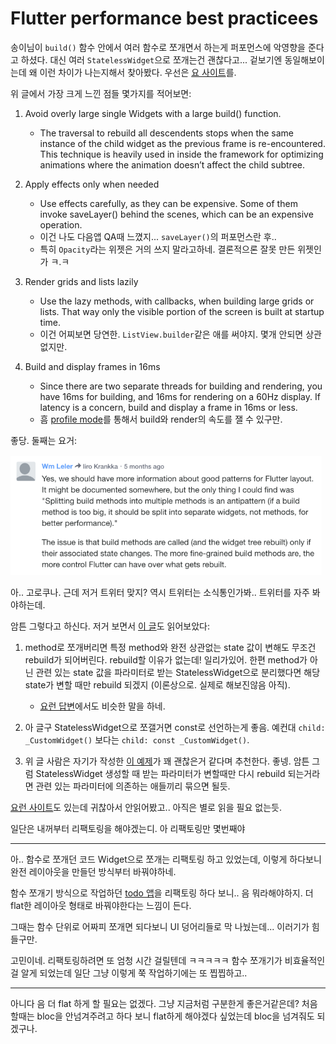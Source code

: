 # Flutter performance best practicees

송이님이 `build()` 함수 안에서 여러 함수로 쪼개면서 하는게 퍼포먼스에 악영향을 준다고 하셨다.
대신 여러 `StatelessWidget`으로 쪼개는건 괜찮다고... 겉보기엔 동일해보이는데 왜 이런 차이가 나는지해서 찾아봤다.
우선은 [요 사이트](https://flutter.dev/docs/testing/best-practices)를.

위 글에서 가장 크게 느낀 점들 몇가지를 적어보면:

1. Avoid overly large single Widgets with a large build() function.
    - The traversal to rebuild all descendents stops when the same instance of the child widget as the previous frame is re-encountered. This technique is heavily used in inside the framework for optimizing animations where the animation doesn’t affect the child subtree.
    
2. Apply effects only when needed
    - Use effects carefully, as they can be expensive. Some of them invoke saveLayer() behind the scenes, which can be an expensive operation.
    - 이건 나도 다음앱 QA때 느꼈지... `saveLayer()`의 퍼포먼스란 후..
    - 특히 `Opacity`라는 위젯은 거의 쓰지 말라고하네. 결론적으론 잘못 만든 위젯인가 ㅋ.ㅋ

3. Render grids and lists lazily
    - Use the lazy methods, with callbacks, when building large grids or lists. That way only the visible portion of the screen is built at startup time.
    - 이건 어찌보면 당연한. `ListView.builder`같은 애를 써야지. 몇개 안되면 상관없지만.
    
4. Build and display frames in 16ms
    - Since there are two separate threads for building and rendering, you have 16ms for building, and 16ms for rendering on a 60Hz display. If latency is a concern, build and display a frame in 16ms or less.
    - 흠 [profile mode](https://flutter.dev/docs/testing/build-modes#profile)를 통해서 build와 render의 속도를 잴 수 있구만.
    
좋당. 둘째는 요거: 

![](../images/performance_best_practices.png)

아.. 고로쿠나. 근데 저거 트위터 맞지? 역시 트위터는 소식통인가봐.. 트위터를 자주 봐야하는데.

암튼 그렇다고 하신다. 저거 보면서 [이 글](https://iirokrankka.com/2018/12/11/splitting-widgets-to-methods-performance-antipattern/)도 읽어보았다:

1. method로 쪼개버리면 특정 method와 완전 상관없는 state 값이 변해도 무조건 rebuild가 되어버린다. rebuild할 이유가 없는데! 일리가있어.
한편 method가 아닌 관련 있는 state 값을 파라미터로 받는 StatelessWidget으로 분리했다면 해당 state가 변할 때만 rebuild 되겠지 (이론상으로. 실제로 해보진않음 아직).
    - [요런 답변](https://stackoverflow.com/a/53234826)에서도 비슷한 말을 하네.
    
2. 아 글구 StatelessWidget으로 쪼갤거면 const로 선언하는게 좋음. 예컨대 `child: _CustomWidget()` 보다는 `child: const _CustomWidget()`.

3. 위 글 사람은 자기가 작성한 [이 예제](https://github.com/roughike/inKino/blob/development/mobile/lib/ui/event_details/event_backdrop_photo.dart)가 꽤 괜찮은거 같다며 추천한다. 좋넹.
암튼 그럼 StatelessWidget 생성할 때 받는 파라미터가 변할때만 다시 rebuild 되는거라면 관련 있는 파라미터에 의존하는 애들끼리 묶으면 될듯.

[요런 사이트](https://api.flutter.dev/flutter/widgets/StatefulWidget-class.html#performance-considerations)도 있는데 귀찮아서 안읽어봤고.. 아직은 별로 읽을 필요 없는듯.

일단은 내꺼부터 리팩토링을 해야겠는디. 아 리팩토링만 몇번째야

---

아.. 함수로 쪼개던 코드 Widget으로 쪼개는 리팩토링 하고 있었는데,
이렇게 하다보니 완전 레이아웃을 만들던 방식부터 바꿔야하네.

함수 쪼개기 방식으로 작업하던 [todo 앱](https://github.com/giantsol/todo-app)을 리팩토링 하다 보니..
음 뭐라해야하지. 더 flat한 레이아웃 형태로 바꿔야한다는 느낌이 든다.

그때는 함수 단위로 어짜피 쪼개면 되다보니 UI 덩어리들로 막 나눴는데...
이러기가 힘들구만.

고민이네.
리팩토링하려면 또 엄청 시간 걸릴텐데 ㅋㅋㅋㅋㅋ
함수 쪼개기가 비효율적인걸 알게 되었는데 일단 그냥 이렇게 쭉 작업하기에는 또 찝찝하고..

---

아니다 음 더 flat 하게 할 필요는 없겠다.
그냥 지금처럼 구분한게 좋은거같은데?
처음 할때는 bloc을 안넘겨주려고 하다 보니 flat하게 해야겠다 싶었는데
bloc을 넘겨줘도 되겠구나.
